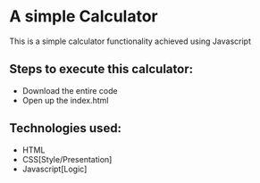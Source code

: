 # A simple Calculator
This is a simple calculator functionality achieved using Javascript
## Steps to execute this calculator:
* Download the entire code
* Open up the index.html
## Technologies used:
* HTML
* CSS[Style/Presentation]
* Javascript[Logic]
